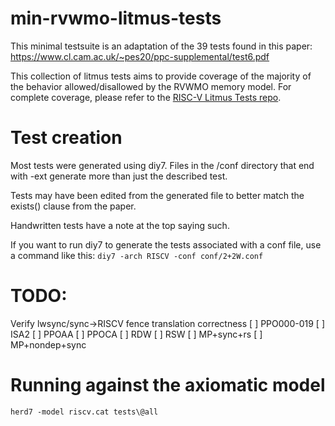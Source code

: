 # min-rvwmo-litmus-tests

This minimal testsuite is an adaptation of the 39 tests found in this paper:
https://www.cl.cam.ac.uk/~pes20/ppc-supplemental/test6.pdf

This collection of litmus tests aims to provide coverage of the majority
of the behavior allowed/disallowed by the RVWMO memory model. For complete
coverage, please refer to the [RISC-V Litmus Tests repo](https://github.com/litmus-tests/litmus-tests-riscv).

# Test creation
Most tests were generated using diy7. Files in the /conf directory that
end with -ext generate more than just the described test.

Tests may have been edited from the generated file to better
match the exists() clause from the paper.

Handwritten tests have a note at the top saying such.

If you want to run diy7 to generate the tests associated with a conf
file, use a command like this:
`diy7 -arch RISCV -conf conf/2+2W.conf`

# TODO:
Verify lwsync/sync->RISCV fence translation correctness
[ ] PPO000-019
[ ] ISA2
[ ] PPOAA
[ ] PPOCA
[ ] RDW
[ ] RSW
[ ] MP+sync+rs
[ ] MP+nondep+sync

# Running against the axiomatic model
`herd7 -model riscv.cat tests\@all`
